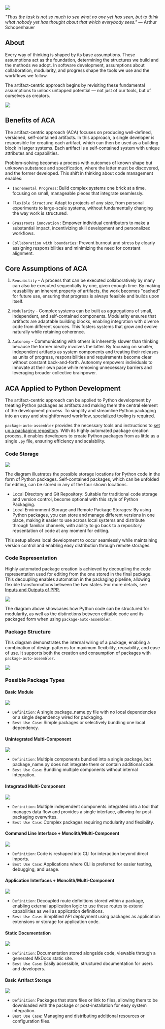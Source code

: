 ![](images/package_auto_assembler-aca_logo.png)


*"Thus the task is not so much to see what no one yet has seen, but to think what nobody yet has thought about that which everybody sees."* — Arthur Schopenhauer


## About

Every way of thinking is shaped by its base assumptions. These assumptions act as the foundation, determining the structures we build and the methods we adopt. In software development, assumptions about collaboration, modularity, and progress shape the tools we use and the workflows we follow.

The artifact-centric approach begins by revisiting these fundamental assumptions to unlock untapped potential — not just of our tools, but of ourselves as creators.

![](images/package_auto_assembler-aca_flow.png)

## Benefits of ACA

The artifact-centric approach (ACA) focuses on producing well-defined, versioned, self-contained artifacts. In this approach, a single developer is responsible for creating each artifact, which can then be used as a building block in larger systems. Each artifact is a self-contained system with unique attributes and capabilities.

Problem-solving becomes a process with outcomes of known shape but unknown substance and specification, where the latter must be discovered, and the former developed. This shift in thinking about code management enables:

- `Incremental Progress`:  Build complex systems one brick at a time, focusing on small, manageable pieces that integrate seamlessly.

- `Flexible Structure`: Adapt to projects of any size, from personal experiments to large-scale systems, without fundamentally changing the way work is structured.

- `Grassroots innovation` : Empower individual contributors to make a substantial impact, incentivizing skill development and personalized workflows.

- `Collaboration with boundaries`: Prevent burnout and stress by clearly assigning responsibilities and minimizing the need for constant alignment.



## Core Assumptions of ACA

1. `Reusability` - A process that can be executed collaboratively by many can also be executed sequentially by one, given enough time. By making reusability an inherent property of artifacts, the work becomes "cached" for future use, ensuring that progress is always feasible and builds upon itself.

2. `Modularity` - Complex systems can be built as aggregations of small, independent, and self-contained components. Modularity ensures that artifacts are adaptable building blocks, enabling integration with diverse code from different sources. This fosters systems that grow and evolve naturally while retaining coherence.

3. `Autonomy` - Communicating with others is inherently slower than thinking because the former ideally involves the latter. By focusing on smaller, independent artifacts as system components and treating their releases as units of progress, responsibilities and requirements become clear without constant back-and-forth. Autonomy empowers individuals to innovate at their own pace while removing unnecessary barriers and leveraging broader collective brainpower.


## ACA Applied to Python Development 


The artifact-centric approach can be applied to Python development by treating Python packages as artifacts and making them the central element of the development process. To simplify and streamline Python packaging into an easy and straightforward workflow, specialized tooling is required.

`package-auto-assembler` provides the necessary tools and instructions to [set up a packaging repository](https://kiril-mordan.github.io/reusables/package_auto_assembler/python_packaging_repo/#inputs-and-outputs-of-ppr). With its highly automated package creation process, it enables developers to create Python packages from as little as a single `.py` file, ensuring efficiency and scalability.

### Code Storage

![](images/package_auto_assembler-code_movement.png)


The diagram illustrates the possible storage locations for Python code in the form of Python packages. Self-contained packages, which can be unfolded for editing, can be stored in any of the four shown locations.

- Local Directory and Git Repository: Suitable for traditional code storage and version control, become optional with this style of Python Packaging.
- Local Environment Storage and Remote Package Storages: By using Python packages, you can store and manage different versions in one place, making it easier to use across local systems and distribute through familiar channels, with ability to go back to a repository repsentation of code at any moment for editing.

This setup allows local development to occur seamlessly while maintaining version control and enabling easy distribution through remote storages.


### Code Representation

Highly automated package creation is achieved by decoupling the code representation used for editing from the one stored in the final package. This decoupling enables automation in the packaging pipeline, allowing flexible transformations between the two states. For more details, see [Inputs and Outputs of PPR](https://kiril-mordan.github.io/reusables/package_auto_assembler/python_packaging_repo/#inputs-and-outputs-of-ppr).

![](images/package_auto_assembler-modular_design.png)

The diagram above showcases how Python code can be structured for modularity, as well as the distinctions between editable code and its packaged form when using `package-auto-assembler`.


### Package Structure

This diagram demonstrates the internal wiring of a package, enabling a combination of design patterns for maximum flexibility, reusability, and ease of use. It supports both the creation and consumption of packages with `package-auto-assembler`.

![](images/package_auto_assembler-package_structure.png)

### Possible Package Types

#### Basic Module

![](images/package_auto_assembler-pattern_1.png)

- `Definition`: A single package_name.py file with no local dependencies or a single dependency wired for packaging.
- `Best Use Case`: Simple packages or selectively bundling one local dependency.


#### Unintegrated Multi-Component

![](images/package_auto_assembler-pattern_2.png)

- `Definition`: Multiple components bundled into a single package, but package_name.py does not integrate them or contain additional code.
- `Best Use Case`: Bundling multiple components without internal integration.

#### Integrated Multi-Component

![](images/package_auto_assembler-pattern_3.png)

- `Definition`: Multiple independent components integrated into a tool that manages data flow and provides a single interface, allowing for post-packaging overwrites.
- `Best Use Case`: Complex packages requiring modularity and flexibility.

#### Command Line Interface + Monolith/Multi-Component

![](images/package_auto_assembler-pattern_4.png)

- `Definition`: Code is reshaped into CLI for interaction beyond direct imports.
- `Best Use Case`: Applications where CLI is preferred for easier testing, debugging, and usage.

#### Application Interfaces + Monolith/Multi-Component

![](images/package_auto_assembler-pattern_5.png)

- `Definition`: Decoupled route definitions stored within a package, enabling external application logic to use these routes to extend capabilities as well as application definitions.
- `Best Use Case`: Simplified API deployment using packages as application extensions or storage for application code.

#### Static Documentation

![](images/package_auto_assembler-pattern_6.png)

- `Definition`: Documentation stored alongside code, viewable through a generated MkDocs static site.
- `Best Use Case`: Easily accessible, structured documentation for users and developers.

#### Basic Artifact Storage

![](images/package_auto_assembler-pattern_7.png)

- `Definition`: Packages that store files or link to files, allowing them to be downloaded with the package or post-installation for easy system integration.
- `Best Use Case`: Managing and distributing additional resources or configuration files.

